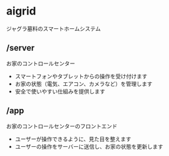 # aigrid

ジャグラ墓料のスマートホームシステム

## /server
お家のコントロールセンター
- スマートフォンやタブレットからの操作を受け付けます
- お家の状態（電気、エアコン、カメラなど）を管理します
- 安全で使いやすい仕組みを提供します

## /app
お家のコントロールセンターのフロントエンド
- ユーザーが操作できるように、見た目を整えます
- ユーザーの操作をサーバーに送信し、お家の状態を更新します

